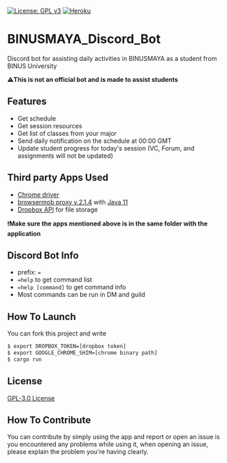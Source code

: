 [![License: GPL v3](https://img.shields.io/badge/License-GPL%20v3-blue.svg)](http://www.gnu.org/licenses/gpl-3.0)
[![Heroku](https://heroku-badge.herokuapp.com/?app=heroku-badge&style=flat)](https://heroku-badge.herokuapp.com/projects.html)
# BINUSMAYA_Discord_Bot
Discord bot for assisting daily activities in BINUSMAYA as a student from BINUS University

:warning:**This is not an official bot and is made to assist students**

## Features
- Get schedule
- Get session resources
- Get list of classes from your major
- Send daily notification on the schedule at 00:00 GMT
- Update student progress for today's session (VC, Forum, and assignments will not be updated)

## Third party Apps Used
- [Chrome driver](https://chromedriver.chromium.org/downloads)
- [browsermob proxy v.2.1.4](http://bmp.lightbody.net) with [Java 11](https://www.oracle.com/java/technologies/downloads/#java11)
- [Dropbox API](https://www.dropbox.com) for file storage

:heavy_exclamation_mark:**Make sure the apps mentioned above is in the same folder with the application**

## Discord Bot Info
- prefix: `=`  
- `=help` to get command list  
- `=help [command]` to get command info
- Most commands can be run in DM and guild

## How To Launch
You can fork this project and write 
```sh
$ export DROPBOX_TOKEN=[dropbox token]
$ export GOOGLE_CHROME_SHIM=[chrome binary path]
$ cargo run
```

## License
[GPL-3.0 License](LICENSE)

## How To Contribute
You can contribute by simply using the app and report or open an issue is you encountered any problems while using it, when opening an issue, please explain the problem you're having clearly.
